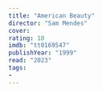 ```yaml
---
title: "American Beauty"
director: "Sam Mendes"
cover: 
rating: 10
imdb: "tt0169547"
publishYear: "1999"
read: "2023"
tags:
- 
---
```

